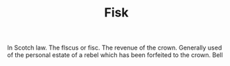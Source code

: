 ---
title: Fisk
letter: F
permalink: "/definitions/bld-fisk.html"
body: In Scotch law. The flscus or fisc. The revenue of the crown. Generally used
  of the personal estate of a rebel which has been forfeited to the crown. Bell
published_at: '2018-07-07'
source: Black's Law Dictionary 2nd Ed (1910)
layout: post
---